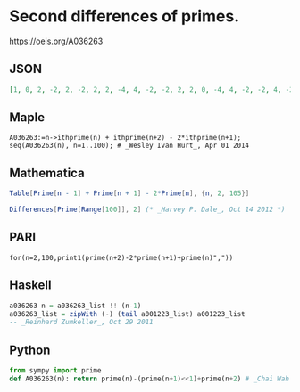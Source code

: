 # Second differences of primes\.
https://oeis.org/A036263
## JSON
```JSON
[1, 0, 2, -2, 2, -2, 2, 2, -4, 4, -2, -2, 2, 2, 0, -4, 4, -2, -2, 4, -2, 2, 2, -4, -2, 2, -2, 2, 10, -10, 2, -4, 8, -8, 4, 0, -2, 2, 0, -4, 8, -8, 2, -2, 10, 0, -8, -2, 2, 2, -4, 8, -4, 0, 0, -4, 4, -2, -2, 8, 4, -10, -2, 2, 10, -8, 4, -8, 2, 2, 2, -2, 0, -2, 2, 2, -4, 4, 2, -8, 8, -8, 4, -2, 2, 2, -4, -2, 2, 8, -4]
```
## Maple
```Maple
A036263:=n->ithprime(n) + ithprime(n+2) - 2*ithprime(n+1); seq(A036263(n), n=1..100); # _Wesley Ivan Hurt_, Apr 01 2014
```
## Mathematica
```Mathematica
Table[Prime[n - 1] + Prime[n + 1] - 2*Prime[n], {n, 2, 105}]
```
```Mathematica
Differences[Prime[Range[100]], 2] (* _Harvey P. Dale_, Oct 14 2012 *)
```
## PARI
```PARI
for(n=2,100,print1(prime(n+2)-2*prime(n+1)+prime(n)","))
```
## Haskell
```Haskell
a036263 n = a036263_list !! (n-1)
a036263_list = zipWith (-) (tail a001223_list) a001223_list
-- _Reinhard Zumkeller_, Oct 29 2011
```
## Python
```Python
from sympy import prime
def A036263(n): return prime(n)-(prime(n+1)<<1)+prime(n+2) # _Chai Wah Wu_, Sep 28 2024
```

